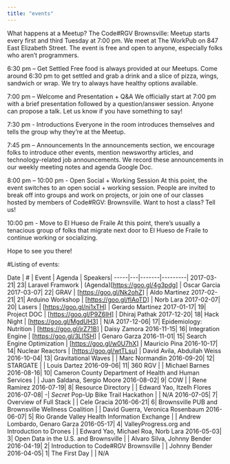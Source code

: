 ```yaml
---
title: "events"
---
```


What happens at a Meetup?
The Code#RGV Brownsville: Meetup starts every first and third Tuesday at 7:00 pm. We meet at The WorkPub on 847 East Elizabeth Street. The event is free and open to anyone, especially folks who aren’t programmers.

6:30 pm – Get Settled
Free food is always provided at our Meetups. Come around 6:30 pm to get settled and grab a drink and a slice of pizza, wings, sandwich or wrap. We try to always have healthy options available.

7:00 pm – Welcome and Presentation + Q&A
We officially start at 7:00 pm with a brief presentation followed by a question/answer session. Anyone can propose a talk. Let us know if you have something to say!

7:30 pm - Introductions
Everyone in the room introduces themselves and tells the group why they’re at the Meetup.

7:45 pm – Announcements
In the announcements section, we encourage folks to introduce other events, mention newsworthy articles, and technology-related job announcements. We record these announcements in our weekly meeting notes and agenda Google Doc.

8:00 pm – 10:00 pm - Open Social + Working Session
At this point, the event switches to an open social + working session. People are invited to break off into groups and work on projects, or join one of our classes hosted by members of Code#RGV: Brownsville. Want to host a class? Tell us!

10:00 pm - Move to El Hueso de Fraile
At this point, there’s usually a tenacious group of folks that migrate next door to El Hueso de Fraile to continue working or socializing.

Hope to see you there!

#Listing of events:

Date | # | Event | Agenda | Speakers|
-----|---|-------|---------|
2017-03-21| 23| Laravel Framwork | (Agenda)[https://goo.gl/4g3pdg] | Oscar Garcia
2017-03-07| 22| GRAV | [https://goo.gl/Nk2ohZ] | Aldo Martinez
2017-02-21|	21|	Arduino Workshop | [https://goo.gl/flAoTD] | Norb Lara
2017-02-07|	20|	Lasers | [https://goo.gl/ni1xTH] | Gerardo Martinez
2017-01-17|	19|	Project DOC | [https://goo.gl/P9Z6IH] | Dhiraj Pathak
2017-12-20|	18|	Hack Night | [https://goo.gl/MgdUH3] | N/A
2017-12-06|	17|	Epidemiology: Nutrition | [https://goo.gl/jrZ71B] | Daisy Zamora
2016-11-15|	16|	Integration Engine | [https://goo.gl/3LI1SH] | Genaro Garza
2016-11-01|	15|	Search Engine Optimization | [https://goo.gl/w0U7hX] | Mauricio Pina
2016-10-17|	14|	Nuclear Reactors | [https://goo.gl/wtTLsu] | David Avila, Abdullah Weiss
2016-10-04|	13|	Gravitational Waves | | Marc Normandin
2016-09-20|	12|	STARGATE | | Louis Dartez
2016-09-06|	11|	360 RGV | | Michael Barnes
2016-08-16|	10|	Cameron County Department of Health and Human Services | | Juan Saldana, Sergio Moore
2016-08-02|	9| COW | | Rene Ramirez
2016-07-19|	8| Resource Directory | | Edward Yao, Itzelh Flores
2016-07-08|	-| *Secret* Pop-Up Bike Trail Hackathon | | N/A
2016-07-05|	7| Overview of Full Stack | | Cele Gracia
2016-06-21|	6| Brownsville PUB and Brownsville Wellness Coalition | | David Guerra, Veronica Rosenbaum
2016-06-07|	5| Rio Grande Valley Health Information Exchange | | Andrew Lombardo, Genaro Garza
2016-05-17|	4| ValleyProgress.org and Introduction to Drones | | Edward Yao, Michael Roa, Norb Lara
2016-05-03|	3| Open Data in the U.S. and Brownsville | | Alvaro Silva, Johnny Bender
2016-04-19|	2| Introduction to Code#RGV Brownsville | | Johnny Bender
2016-04-05|	1| The First Day | | N/A
